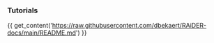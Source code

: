 ### Tutorials

{{ get_content('https://raw.githubusercontent.com/dbekaert/RAiDER-docs/main/README.md') }}
